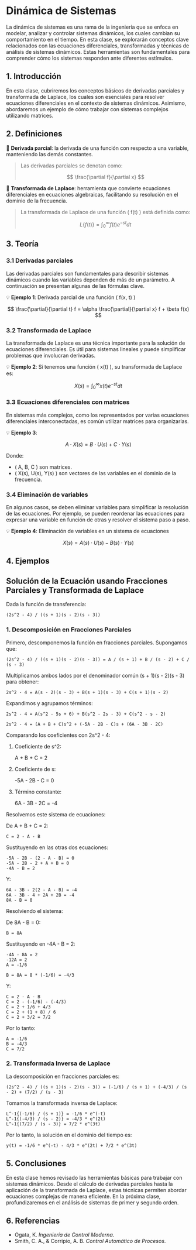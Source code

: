 # Dinámica de Sistemas

La dinámica de sistemas es una rama de la ingeniería que se enfoca en modelar, analizar y controlar sistemas dinámicos, los cuales cambian su comportamiento en el tiempo. En esta clase, se explorarán conceptos clave relacionados con las ecuaciones diferenciales, transformadas y técnicas de análisis de sistemas dinámicos. Estas herramientas son fundamentales para comprender cómo los sistemas responden ante diferentes estímulos.

## 1. Introducción

En esta clase, cubriremos los conceptos básicos de derivadas parciales y transformada de Laplace, los cuales son esenciales para resolver ecuaciones diferenciales en el contexto de sistemas dinámicos. Asimismo, abordaremos un ejemplo de cómo trabajar con sistemas complejos utilizando matrices.

## 2. Definiciones

🔑 **Derivada parcial**: la derivada de una función con respecto a una variable, manteniendo las demás constantes.

> Las derivadas parciales se denotan como:
> 
> $$ \frac{\partial f}{\partial x} $$

🔑 **Transformada de Laplace**: herramienta que convierte ecuaciones diferenciales en ecuaciones algebraicas, facilitando su resolución en el dominio de la frecuencia.

> La transformada de Laplace de una función \( f(t) \) está definida como:  
> 
> $$ L\{f(t)\} = \int_{0}^{\infty} f(t) e^{-st} dt $$

## 3. Teoría

### 3.1 Derivadas parciales
Las derivadas parciales son fundamentales para describir sistemas dinámicos cuando las variables dependen de más de un parámetro. A continuación se presentan algunas de las fórmulas clave.

💡 **Ejemplo 1**: Derivada parcial de una función \( f(x, t) \)

$$ \frac{\partial}{\partial t} f = \alpha \frac{\partial}{\partial x} f + \beta f(x) $$

### 3.2 Transformada de Laplace
La transformada de Laplace es una técnica importante para la solución de ecuaciones diferenciales. Es útil para sistemas lineales y puede simplificar problemas que involucran derivadas.

💡 **Ejemplo 2**: Si tenemos una función \( x(t) \), su transformada de Laplace es:

$$ X(s) = \int_{0}^{\infty} x(t) e^{-st} dt $$

### 3.3 Ecuaciones diferenciales con matrices
En sistemas más complejos, como los representados por varias ecuaciones diferenciales interconectadas, es común utilizar matrices para organizarlas.

💡 **Ejemplo 3**:

$$ A \cdot X(s) = B \cdot U(s) + C \cdot Y(s) $$

Donde:
- \( A, B, C \) son matrices.
- \( X(s), U(s), Y(s) \) son vectores de las variables en el dominio de la frecuencia.

### 3.4 Eliminación de variables
En algunos casos, se deben eliminar variables para simplificar la resolución de las ecuaciones. Por ejemplo, se pueden reordenar las ecuaciones para expresar una variable en función de otras y resolver el sistema paso a paso.

💡 **Ejemplo 4**: Eliminación de variables en un sistema de ecuaciones

$$ X(s) = A(s) \cdot U(s) - B(s) \cdot Y(s) $$

## 4. Ejemplos

## Solución de la Ecuación usando Fracciones Parciales y Transformada de Laplace

Dada la función de transferencia:

    (2s^2 - 4) / ((s + 1)(s - 2)(s - 3))

### 1. Descomposición en Fracciones Parciales

Primero, descomponemos la función en fracciones parciales. Supongamos que:

    (2s^2 - 4) / ((s + 1)(s - 2)(s - 3)) = A / (s + 1) + B / (s - 2) + C / (s - 3)

Multiplicamos ambos lados por el denominador común (s + 1)(s - 2)(s - 3) para obtener:

    2s^2 - 4 = A(s - 2)(s - 3) + B(s + 1)(s - 3) + C(s + 1)(s - 2)

Expandimos y agrupamos términos:

    2s^2 - 4 = A(s^2 - 5s + 6) + B(s^2 - 2s - 3) + C(s^2 - s - 2)
    
    2s^2 - 4 = (A + B + C)s^2 + (-5A - 2B - C)s + (6A - 3B - 2C)

Comparando los coeficientes con 2s^2 - 4:

1. Coeficiente de s^2:

    A + B + C = 2

2. Coeficiente de s:

    -5A - 2B - C = 0

3. Término constante:

    6A - 3B - 2C = -4

Resolvemos este sistema de ecuaciones:

De A + B + C = 2:

    C = 2 - A - B

Sustituyendo en las otras dos ecuaciones:

    -5A - 2B - (2 - A - B) = 0
    -5A - 2B - 2 + A + B = 0
    -4A - B = 2

Y:

    6A - 3B - 2(2 - A - B) = -4
    6A - 3B - 4 + 2A + 2B = -4
    8A - B = 0

Resolviendo el sistema:

De 8A - B = 0:

    B = 8A

Sustituyendo en -4A - B = 2:

    -4A - 8A = 2
    -12A = 2
    A = -1/6

    B = 8A = 8 * (-1/6) = -4/3

Y:

    C = 2 - A - B
    C = 2 - (-1/6) - (-4/3)
    C = 2 + 1/6 + 4/3
    C = 2 + (1 + 8) / 6
    C = 2 + 3/2 = 7/2

Por lo tanto:

    A = -1/6
    B = -4/3
    C = 7/2

### 2. Transformada Inversa de Laplace

La descomposición en fracciones parciales es:

    (2s^2 - 4) / ((s + 1)(s - 2)(s - 3)) = (-1/6) / (s + 1) + (-4/3) / (s - 2) + (7/2) / (s - 3)

Tomamos la transformada inversa de Laplace:

    L^-1{(-1/6) / (s + 1)} = -1/6 * e^(-t)
    L^-1{(-4/3) / (s - 2)} = -4/3 * e^(2t)
    L^-1{(7/2) / (s - 3)} = 7/2 * e^(3t)

Por lo tanto, la solución en el dominio del tiempo es:

    y(t) = -1/6 * e^(-t) - 4/3 * e^(2t) + 7/2 * e^(3t)





## 5. Conclusiones

En esta clase hemos revisado las herramientas básicas para trabajar con sistemas dinámicos. Desde el cálculo de derivadas parciales hasta la aplicación de la transformada de Laplace, estas técnicas permiten abordar ecuaciones complejas de manera eficiente. En la próxima clase, profundizaremos en el análisis de sistemas de primer y segundo orden.

## 6. Referencias

- Ogata, K. *Ingeniería de Control Moderna*.
- Smith, C. A., & Corripio, A. B. *Control Automático de Procesos*.
